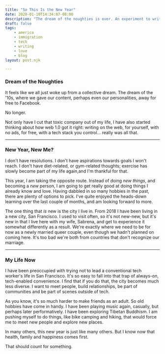 ```yaml
---
title: "So This Is the New Year"
date: 2020-01-10T14:34:07-08:00
description: "The dream of the noughties is over. An experiment to write more, post it here, call it a blog, and call it a day."
draft: false 
tags:
    - america
    - immigration
    - tech
    - writing
    - love
    - blog
layout: post.njk

---
```


### Dream of the Noughties

It feels like we all just woke up from a collective dream. The dream of the '10s, where we gave our content, perhaps even our personalities, away for free to Facebook.

No longer. 

Not only have I cut that toxic company out of my life, I have also started thinking about how web 1.0 got it right: writing on the web, for yourself, with no ads, for free, with a tech stack you control... really was all that.

---

### New Year, New Me?

I don't have resolutions. I don't have aspirations towards goals I won't reach. I don't have diet-related, or gym-related thoughts; exercise has slowly become part of my life again,and I'm thankful for that. 

This year, I am taking the opposite route. Instead of doing *new things*, and becoming a *new* person, I am going to get really good at doing things I already know and love. Having dabbled in so many hobbies in the past, there are plenty of options to pick. I've quite enjoyed the heads-down learning over the last couple of months, and am looking forward to more.

The one thing that *is* new is the city I live in. From 2018 I have been living in a new city, San Francisco. I used to visit often, so it's not new-new, but it's new in that I live here with my wife, Sabrena, and get to experience it somewhat differently as a result. We're exactly where we need to be for now as a newly married queer couple, even though we hadn't planned on coming here. It's too bad we're both from countries that don't recognize our marriage. 

---

### My Life Now

I have been preoccupied with trying not to lead a conventional tech worker's life in San Francisco. It's so easy to fall into that trap of always-on, tech-enabled convenience. I find that if you do that, the city becomes much less diverse. I want to meet people, build relationships, be part of communities and be part of scenes outside of tech. 

As you know, it's so much harder to make friends as an adult. So old hobbies have come in handy. I have been playing music again, casually, but perhaps later performatively. I have been exploring Tibetan Buddhism. I am pushing myself to do things, like bike camping and hiking, that would force me to meet new people and explore new places.

In many others, this new year is just like many others. But I know now that health, family and happiness comes first. 

That should count for something.
